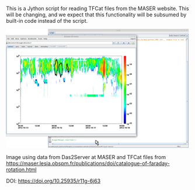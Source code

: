 This is a Jython script for reading TFCat files from the MASER website.  This will be 
changing, and we expect that this functionality will be subsumed by built-in
code instead of the script.

<img src='20210311_150656.png' width=500>

Image using data from Das2Server at MASER and TFCat files from 
https://maser.lesia.obspm.fr/publications/doi/catalogue-of-faraday-rotation.html

DOI: https://doi.org/10.25935/r11g-6j63
